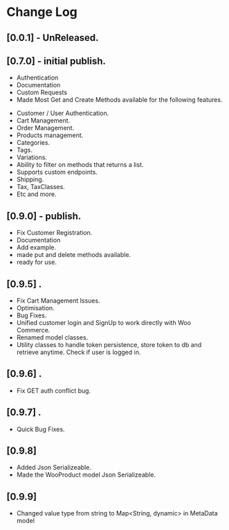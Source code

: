 # Change Log

## [0.0.1] - UnReleased.

## [0.7.0] - initial publish.

  * Authentication
  * Documentation
  * Custom Requests
  * Made Most Get and Create Methods available for the following features.

  - Customer / User Authentication.
  - Cart Management.
  - Order Management.
  - Products management.
  - Categories.
  - Tags.
  - Variations.
  - Ability to filter on methods that returns a list.
  - Supports custom endpoints.
  - Shipping.
  - Tax, TaxClasses.
  - Etc and more.

## [0.9.0] - publish.

  * Fix Customer Registration.
  * Documentation
  * Add example.
  * made put and delete methods available.
  * ready for use.

## [0.9.5] .

  * Fix Cart Management Issues.
  * Optimisation.
  * Bug Fixes.
  * Unified customer login and SignUp to work directly with Woo Commerce.
  * Renamed model classes.
  * Utility classes to handle token persistence, store token to db and retrieve anytime. Check if user is logged in.

## [0.9.6] .

  * Fix GET auth conflict bug.

## [0.9.7] .
  * Quick Bug Fixes.

## [0.9.8]
  * Added Json Serializeable.
  * Made the WooProduct model Json Serializeable.

## [0.9.9]
  * Changed value type from string to Map<String, dynamic> in MetaData model